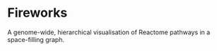 # Fireworks
A genome-wide, hierarchical visualisation of Reactome pathways in a space-filling graph.
